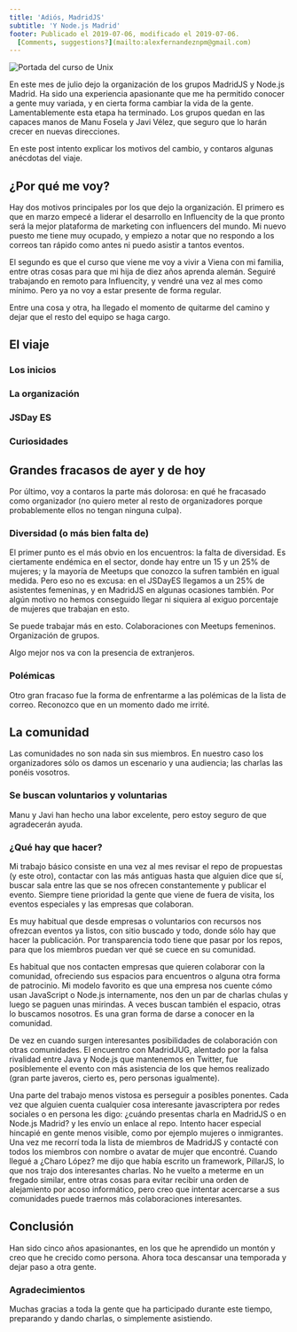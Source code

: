 ```yaml
---
title: 'Adiós, MadridJS'
subtitle: 'Y Node.js Madrid'
footer: Publicado el 2019-07-06, modificado el 2019-07-06.
  [Comments, suggestions?](mailto:alexfernandeznpm@gmail.com)
---
```


![](pics/curso-unix-portada.jpg "Portada del curso de Unix")

En este mes de julio dejo la organización de los grupos
MadridJS
y
Node.js Madrid.
Ha sido una experiencia apasionante que me ha permitido conocer a gente muy variada,
y en cierta forma cambiar la vida de la gente.
Lamentablemente esta etapa ha terminado.
Los grupos quedan en las capaces manos de
Manu Fosela
y
Javi Vélez,
que seguro que lo harán crecer en nuevas direcciones.

En este post intento explicar los motivos del cambio,
y contaros algunas anécdotas del viaje.

## ¿Por qué me voy?

Hay dos motivos principales por los que dejo la organización.
El primero es que en marzo empecé a liderar el desarrollo en
Influencity
de la que pronto será la mejor plataforma de marketing con influencers del mundo.
Mi nuevo puesto me tiene muy ocupado,
y empiezo a notar que no respondo a los correos tan rápido como antes
ni puedo asistir a tantos eventos.

El segundo es que el curso que viene me voy a vivir a Viena con mi familia,
entre otras cosas para que mi hija de diez años aprenda alemán.
Seguiré trabajando en remoto para Influencity,
y vendré una vez al mes como mínimo.
Pero ya no voy a estar presente de forma regular.

Entre una cosa y otra,
ha llegado el momento de quitarme del camino y dejar que el resto del equipo se haga cargo.

## El viaje

### Los inicios

### La organización

### JSDay ES

### Curiosidades

## Grandes fracasos de ayer y de hoy

Por último, voy a contaros la parte más dolorosa:
en qué he fracasado como organizador
(no quiero meter al resto de organizadores porque probablemente ellos no tengan ninguna culpa).

### Diversidad (o más bien falta de)

El primer punto es el más obvio en los encuentros:
la falta de diversidad.
Es ciertamente endémica en el sector,
donde hay entre un 15 y un 25% de mujeres;
y la mayoría de Meetups que conozco la sufren también en igual medida.
Pero eso no es excusa:
en el JSDayES llegamos a un 25% de asistentes femeninas,
y en MadridJS en algunas ocasiones también.
Por algún motivo no hemos conseguido llegar ni siquiera al exiguo porcentaje de mujeres
que trabajan en esto.

Se puede trabajar más en esto.
Colaboraciones con Meetups femeninos.
Organización de grupos.

Algo mejor nos va con la presencia de extranjeros.

### Polémicas

Otro gran fracaso fue la forma de enfrentarme
a las polémicas de la lista de correo.
Reconozco que en un momento dado me irrité.

## La comunidad

Las comunidades no son nada sin sus miembros.
En nuestro caso los organizadores sólo os damos un escenario y una audiencia;
las charlas las ponéis vosotros.

### Se buscan voluntarios y voluntarias

Manu y Javi han hecho una labor excelente,
pero estoy seguro de que agradecerán ayuda.

### ¿Qué hay que hacer?

Mi trabajo básico consiste en una vez al mes revisar el
repo de propuestas
(y este otro),
contactar con las más antiguas hasta que alguien dice que sí,
buscar sala entre las que se nos ofrecen constantemente
y publicar el evento.
Siempre tiene prioridad la gente que viene de fuera de visita,
los eventos especiales y las empresas que colaboran.

Es muy habitual que desde empresas o voluntarios con recursos
nos ofrezcan eventos ya listos,
con sitio buscado y todo,
donde sólo hay que hacer la publicación.
Por transparencia todo tiene que pasar por los repos,
para que los miembros puedan ver qué se cuece en su comunidad.

Es habitual que nos contacten empresas que quieren colaborar con la comunidad,
ofreciendo sus espacios para encuentros
o alguna otra forma de patrocinio.
Mi modelo favorito es que una empresa nos cuente cómo usan JavaScript o Node.js internamente,
nos den un par de charlas chulas y luego se paguen unas mirindas.
A veces buscan también el espacio, otras lo buscamos nosotros.
Es una gran forma de darse a conocer en la comunidad.

De vez en cuando surgen interesantes posibilidades de colaboración con otras comunidades.
El encuentro con MadridJUG,
alentado por la falsa rivalidad entre Java y Node.js que mantenemos en Twitter,
fue posiblemente el evento con más asistencia de los que hemos realizado
(gran parte javeros, cierto es, pero personas igualmente).

Una parte del trabajo menos vistosa es perseguir a posibles ponentes.
Cada vez que alguien cuenta cualquier cosa interesante javascriptera por redes sociales o en persona
les digo: ¿cuándo presentas charla en MadridJS o en Node.js Madrid?
y les envío un enlace al repo.
Intento hacer especial hincapié en gente menos visible,
como por ejemplo mujeres o inmigrantes.
Una vez me recorrí toda la lista de miembros de MadridJS y contacté con todos los miembros con nombre o avatar de mujer que encontré.
Cuando llegué a
¿Charo López?
me dijo que había escrito un framework, PillarJS,
lo que nos trajo dos interesantes charlas.
No he vuelto a meterme en un fregado similar,
entre otras cosas para evitar recibir una orden de alejamiento por acoso informático,
pero creo que intentar acercarse a sus comunidades puede traernos más colaboraciones interesantes.

## Conclusión

Han sido cinco años apasionantes,
en los que he aprendido un montón y creo que he crecido como persona.
Ahora toca descansar una temporada y dejar paso a otra gente.

### Agradecimientos

Muchas gracias a toda la gente que ha participado durante este tiempo,
preparando y dando charlas,
o simplemente asistiendo.

